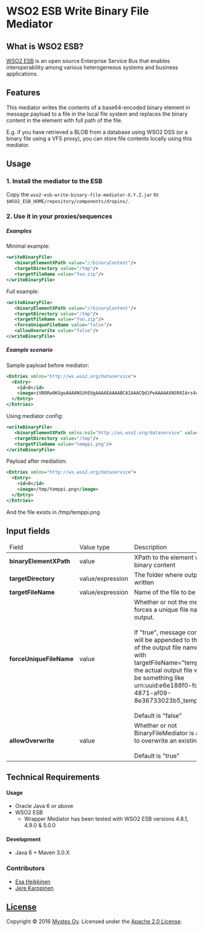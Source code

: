 # WSO2 ESB Write Binary File Mediator

## What is WSO2 ESB?
[WSO2 ESB](http://wso2.com/products/enterprise-service-bus/) is an open source Enterprise Service Bus that enables interoperability among various heterogeneous systems and business applications.

## Features
This mediator writes the contents of a base64-encoded binary element in message payload to a file in the local file system and replaces the binary content in the element with full path of the file.

E.g. if you have retrieved a BLOB from a database using WSO2 DSS (or a binary file using a VFS proxy), you can store file contents locally using this mediator.

## Usage

### 1. Install the mediator to the ESB
Copy the `wso2-esb-write-binary-file-mediator-X.Y.Z.jar` to `$WSO2_ESB_HOME/repository/components/dropins/`.

### 2. Use it in your proxies/sequences

##### Examples

Minimal example:
```xml
<writeBinaryFile>
   <binaryElementXPath value="//binaryContent"/>
   <targetDirectory value="/tmp"/>
   <targetFileName value="foo.zip"/>
</writeBinaryFile>
```

Full example:
```xml
<writeBinaryFile>
   <binaryElementXPath value="//binaryContent"/>
   <targetDirectory value="/tmp"/>
   <targetFileName value="foo.zip"/>
   <forceUniqueFileName value="false"/>
   <allowOverwrite value="false"/>
</writeBinaryFile>
```

##### Example scenario

Sample payload before mediator:
```xml
<Entries xmlns="http://ws.wso2.org/dataservice">
  <Entry>
    <id>8</id>
    <image>iVBORw0KGgoAAAANSUhEUgAAAAEAAAABCAIAAACQd1PeAAAAAXNSR0IArs4c6QAAAARnQU1BAACxjwv8YQUAAAAJcEhZcwAADsMAAA7DAcdvqGQAAAAMSURBVBhXY2BgYAAAAAQAAVzN/2kAAAAASUVORK5CYII=</image>
  </Entry>
</Entries>
```

Using mediator config:
```xml
<writeBinaryFile>
   <binaryElementXPath xmlns:ns1="http://ws.wso2.org/dataservice" value="//ns1:image"/>
   <targetDirectory value="/tmp"/>
   <targetFileName value="temppi.png"/>
</writeBinaryFile>
```

Payload after mediation:
```xml
<Entries xmlns="http://ws.wso2.org/dataservice">
  <Entry>
    <id>8</id>
    <image>/tmp/temppi.png</image>
  </Entry>
</Entries>
```
And the file exists in /tmp/temppi.png

## Input fields

<table>
<thead>
<tr>
    <td>Field</td>
    <td>Value type</td>
    <td>Description</td>
    <td>Required</td>
</tr>
</thead>
<tbody>
<tr>
    <td><b>binaryElementXPath</b></td>
    <td>value</td>
    <td>XPath to the element with the binary content</td>
    <td>Yes</td>
</tr>
<tr>
    <td><b>targetDirectory</b></td>
    <td>value/expression</td>
    <td>The folder where output file is written</td>
    <td>Yes</td>
</tr>
<tr>
    <td><b>targetFileName</b></td>
    <td>value/expression</td>
    <td>Name of the file to be written</td>
    <td>Yes</td>
</tr>
<tr>
    <td><b>forceUniqueFileName<b/></td>
    <td>value</td>
    <td>Whether or not the mediator forces a unique file name for output.<br/><br/>If "true", message context id will be appended to the start of the output file name (e.g. with targetFileName="temppi.png" the actual output file would be something like urn:uuid:e6e188f0-fd9b-4871-af09-8e36733023b5_temppi.png) <br/><br/>Default is "false"</td>
    <td>No</td>
</tr>
<tr>
    <td><b>allowOverwrite</b></td>
    <td>value</td>
    <td>Whether or not BinaryFileMediator is allowed to overwrite an existing file.<br/><br/>Default is "true"</td>
    <td>No</td>
</tr>
</tbody>
</table>

## Technical Requirements

#### Usage

* Oracle Java 6 or above
* WSO2 ESB
    * Wrapper Mediator has been tested with WSO2 ESB versions 4.8.1, 4.9.0 & 5.0.0

#### Development

* Java 6 + Maven 3.0.X

### Contributors

- [Esa Heikkinen](https://github.com/esaheikkinen)
- [Jere Karppinen](https://github.com/jerekarppinen)

## [License](LICENSE)

Copyright &copy; 2016 [Mystes Oy](http://www.mystes.fi). Licensed under the [Apache 2.0 License](LICENSE).